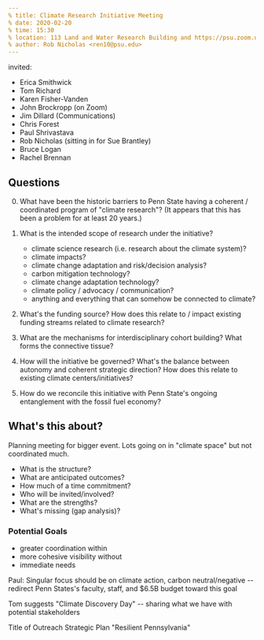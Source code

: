 ```yaml
---
% title: Climate Research Initiative Meeting
% date: 2020-02-20
% time: 15:30
% location: 113 Land and Water Research Building and https://psu.zoom.us/j/700915688
% author: Rob Nicholas <ren10@psu.edu>
---
```


invited:
- Erica Smithwick
- Tom Richard
- Karen Fisher-Vanden
- John Brockropp (on Zoom)
- Jim Dillard (Communications)
- Chris Forest
- Paul Shrivastava
- Rob Nicholas (sitting in for Sue Brantley)
- Bruce Logan
- Rachel Brennan

## Questions

0. What have been the historic barriers to Penn State having a coherent / coordinated program of "climate research"? (It appears that this has been a problem for at least 20 years.)

1. What is the intended scope of research under the initiative?
   - climate science research (i.e. research about the climate system)?
   - climate impacts?
   - climate change adaptation and risk/decision analysis?
   - carbon mitigation technology?
   - climate change adaptation technology?
   - climate policy / advocacy / communication?
   - anything and everything that can somehow be connected to climate?
   
2. What's the funding source? How does this relate to / impact existing funding streams related to climate research?

3. What are the mechanisms for interdisciplinary cohort building? What forms the connective tissue?

4. How will the initiative be governed? What's the balance between autonomy and coherent strategic direction? How does this relate to existing climate centers/initiatives?

5. How do we reconcile this initiative with Penn State's ongoing entanglement with the fossil fuel economy?


## What's this about?

Planning meeting for bigger event. Lots going on in "climate space" but not coordinated much.

- What is the structure?
- What are anticipated outcomes?
- How much of a time commitment?
- Who will be invited/involved?
- What are the strengths?
- What's missing (gap analysis)?



### Potential Goals
- greater coordination within
- more cohesive visibility without
- immediate needs

Paul: Singular focus should be on climate action, carbon neutral/negative -- redirect Penn States's faculty, staff, and $6.5B budget toward this goal

Tom suggests "Climate Discovery Day" -- sharing what we have with potential stakeholders


Title of Outreach Strategic Plan "Resilient Pennsylvania"
##